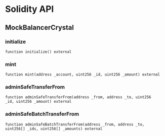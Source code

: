 # Solidity API

## MockBalancerCrystal

### initialize

```solidity
function initialize() external
```

### mint

```solidity
function mint(address _account, uint256 _id, uint256 _amount) external
```

### adminSafeTransferFrom

```solidity
function adminSafeTransferFrom(address _from, address _to, uint256 _id, uint256 _amount) external
```

### adminSafeBatchTransferFrom

```solidity
function adminSafeBatchTransferFrom(address _from, address _to, uint256[] _ids, uint256[] _amounts) external
```

